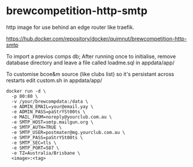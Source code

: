 # brewcompetition-http-smtp

http image for use behind an edge router like traefik.

https://hub.docker.com/repository/docker/quimnut/brewcompetition-http-smtp

To import a previos comps db;
After running once to initialise, remove database directory and leave a file called loadme.sql in appdata/app/

To customise bcoe&m source (like clubs list) so it's persistant across restarts
edit custom.sh in appdata/app/

```
docker run -d \
  -p 80:80 \
  -v /your/brewcompdata:/data \
  -e ADMIN_EMAIL=your@email.yay \
  -e ADMIN_PASS=paStrYSt00ts \
  -e MAIL_FROM=noreply@yourclub.com.au \
  -e SMTP_HOST=smtp.mailgun.org \
  -e SMTP_AUTH=TRUE \
  -e SMTP_USER=postmater@mg.yourclub.com.au \
  -e SMTP_PASS=paStrYSt00ts \
  -e SMTP_SEC=tls \
  -e SMTP_PORT=587 \
  -e TZ=Australia/Brisbane \
  <image>:<tag>
```
